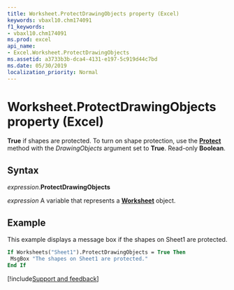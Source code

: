```yaml
---
title: Worksheet.ProtectDrawingObjects property (Excel)
keywords: vbaxl10.chm174091
f1_keywords:
- vbaxl10.chm174091
ms.prod: excel
api_name:
- Excel.Worksheet.ProtectDrawingObjects
ms.assetid: a3733b3b-dca4-4131-e197-5c919d44c7bd
ms.date: 05/30/2019
localization_priority: Normal
---
```



# Worksheet.ProtectDrawingObjects property (Excel)

**True** if shapes are protected. To turn on shape protection, use the **[Protect](Excel.Worksheet.Protect.md)** method with the _DrawingObjects_ argument set to **True**. Read-only **Boolean**.


## Syntax

_expression_.**ProtectDrawingObjects**

_expression_ A variable that represents a **[Worksheet](Excel.Worksheet.md)** object.


## Example

This example displays a message box if the shapes on Sheet1 are protected.

```vb
If Worksheets("Sheet1").ProtectDrawingObjects = True Then 
 MsgBox "The shapes on Sheet1 are protected." 
End If
```




[!include[Support and feedback](~/includes/feedback-boilerplate.md)]